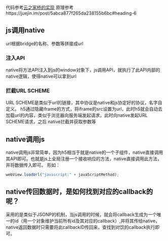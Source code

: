 代码参考[云之家桥的实现](./JSBridge.js)
原理参考https://juejin.im/post/5abca877f265da238155b6bc#heading-6

## js调用native
url根据bridge的名称、参数等拼接成url
### 注入API
native将方法API注入到js的window对象下，js调用API，就执行了此API内部的native逻辑，使得native可以拿到url
### 拦截URL SCHEME
URL SCHEME是类似于url的链接，其中协议是native和js协定好的协议，名字自定义。
h5通过隐藏iframe的方式，将iframe的src设置为url，此时h5就会自动去加载url的内容，类似于浏览器向服务端发起请求，此时向native发起URL SCHEME请求，之后
native拦截并获取参数等


## native调用js
native调用js非常简单，因为h5相当于就是native的一个子组件，native直接调用其API即可。也就是js上全局注册一个接收响应的方法，native直接调用此方法，并将数据传入即可。
形如：
```js
webView.loadUrl("javascript:" + javaScriptMethod);
```

## native传回数据时，是如何找到对应的callback的呢？
采用的是类似于JSONP的机制，当js调用的时候，就会将callback生成为一个唯一的id（用一个对象维护当前所有id及其对应的callback）,并将其传给native，native返回数据时只需要将此callbackID传回来，查找到对饮的callback执行即可。